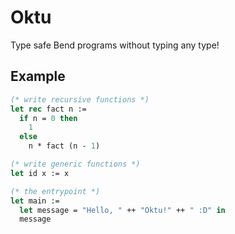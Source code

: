 # Oktu

Type safe Bend programs without typing any type!

## Example

```ml
(* write recursive functions *)
let rec fact n :=
  if n = 0 then
    1
  else
    n * fact (n - 1)

(* write generic functions *)
let id x := x

(* the entrypoint *)
let main :=
  let message = "Hello, " ++ "Oktu!" ++ " :D" in
  message
```
